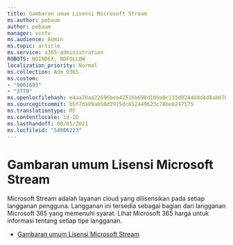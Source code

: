 ```yaml
---
title: Gambaran umum Lisensi Microsoft Stream
ms.author: pebaum
author: pebaum
manager: scotv
ms.audience: Admin
ms.topic: article
ms.service: o365-administration
ROBOTS: NOINDEX, NOFOLLOW
localization_priority: Normal
ms.collection: Adm_O365
ms.custom:
- "9001693"
- "3770"
ms.openlocfilehash: e4aa70aa22696bea42516b698d109a0c115d024468d4d8ab070b9c337c3e91fe
ms.sourcegitcommit: b5f7da89a650d2915dc652449623c78be6247175
ms.translationtype: MT
ms.contentlocale: id-ID
ms.lasthandoff: 08/05/2021
ms.locfileid: "54066223"
---
```

# <a name="microsoft-stream-licensing-overview"></a>Gambaran umum Lisensi Microsoft Stream

Microsoft Stream adalah layanan cloud yang dilisensikan pada setiap langganan pengguna. Langganan ini tersedia sebagai bagian dari langganan Microsoft 365 yang memenuhi syarat. Lihat Microsoft 365 harga untuk informasi tentang setiap tipe langganan.

- [Gambaran umum Lisensi Microsoft Stream](https://docs.microsoft.com/stream/license-overview)